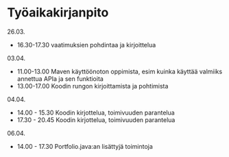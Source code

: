 # Työaikakirjanpito

26.03.

* 16.30-17.30 vaatimuksien pohdintaa ja kirjoittelua

03.04.

* 11.00-13.00 Maven käyttöönoton oppimista, esim kuinka käyttää valmiiks annettua APIa ja sen funktioita
* 13.00-17.00 Koodin rungon kirjoittamista ja pohtimista

04.04.

* 14.00 - 15.30 Koodin kirjottelua, toimivuuden parantelua
* 17.30 - 20.45 Koodin kirjottelua, toimivuuden parantelua

06.04.

* 14.00 - 17.30 Portfolio.java:an lisättyjä toimintoja
